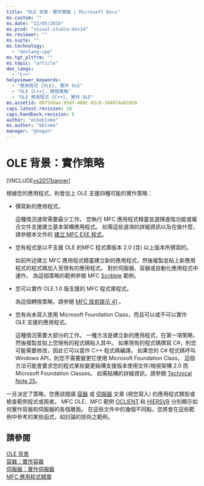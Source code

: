 ```yaml
---
title: "OLE 背景：實作策略 | Microsoft Docs"
ms.custom: ""
ms.date: "12/05/2016"
ms.prod: "visual-studio-dev14"
ms.reviewer: ""
ms.suite: ""
ms.technology: 
  - "devlang-cpp"
ms.tgt_pltfrm: ""
ms.topic: "article"
dev_langs: 
  - "C++"
helpviewer_keywords: 
  - "應用程式 [OLE], 實作 OLE"
  - "OLE [C++], 開發策略"
  - "OLE 應用程式 [C++], 實作 OLE"
ms.assetid: 0875ddae-99df-488c-82c6-164074a81058
caps.latest.revision: 10
caps.handback.revision: 6
author: "mikeblome"
ms.author: "mblome"
manager: "ghogen"
---
```

# OLE 背景：實作策略
[!INCLUDE[vs2017banner](../assembler/inline/includes/vs2017banner.md)]

根據您的應用程式，則會加上 OLE 支援四種可能的實作策略：  
  
-   撰寫新的應用程式。  
  
     這種情況通常需要最少工作。  您執行 MFC 應用程式精靈並選擇進階功能或複合文件支援建立基本架構應用程式。  如需這些選項的詳細資訊以及在做什麼，請參閱本文件的 [建立 MFC EXE 程式](../mfc/reference/mfc-application-wizard.md)。  
  
-   您有程式是以不支援 OLE 的MFC 程式庫版本 2.0 \(含\) 以上版本所撰寫的。  
  
     如前所述建立 MFC 應用程式精靈建立新的應用程式，然後複製並貼上新應用程式的程式碼加入至現有的應用程式。  對於伺服器、容器或自動化應用程式中運作。  為這個策略的範例參閱 MFC [Scribble](../top/visual-cpp-samples.md) 範例。  
  
-   您可以實作 OLE 1.0 版支援的 MFC 程式庫程式。  
  
     為這個轉換策略，請參閱 [MFC 技術提示 41](../mfc/tn041-mfc-ole1-migration-to-mfc-ole-2.md) 。  
  
-   您有尚未寫入使用 Microsoft Foundation Class，而且可以或不可以實作 OLE 支援的應用程式。  
  
     這種情況需要大部分的工作。  一種方法是建立新的應用程式，在第一項策略，然後複製並貼上您現有的程式碼貼入其中。  如果現有的程式碼撰寫 C\#，則您可能需要修改，因此它可以當作 C\+\+ 程式碼編譯。  如果您的 C\# 程式碼呼叫 Windows API，則您不需要變更它使用 Microsoft Foundation Class。  這個方法可能會要求您的程式某些變更結構支援版本使用文件\/檢視架構 2.0 而 Microsoft Foundation Classes。  如需結構的詳細資訊，請參閱 [Technical Note 25](../mfc/tn025-document-view-and-frame-creation.md)。  
  
 一旦決定了策略，您應該閱讀 [容器](../mfc/containers.md) 或 [伺服器](../mfc/servers.md) 文章 \(視您寫入\) 的應用程式類型或檢查範例程式或兩者。  MFC OLE、MFC 範例 [OCLIENT](../top/visual-cpp-samples.md) 和 [HIERSVR](../top/visual-cpp-samples.md) 分別顯示如何實作容器和伺服器的各個層面。  在這些文件中的幾個不同點，您將會在這些範例中參考的某些函式，如討論的技術之範例。  
  
## 請參閱  
 [OLE 背景](../mfc/ole-background.md)   
 [容器：實作容器](../mfc/containers-implementing-a-container.md)   
 [伺服器：實作伺服器](../mfc/servers-implementing-a-server.md)   
 [MFC 應用程式精靈](../mfc/reference/mfc-application-wizard.md)